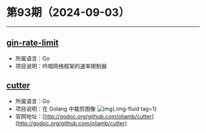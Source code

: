 # 第93期（2024-09-03）

---
## [gin-rate-limit](https://github.com/JGLTechnologies/gin-rate-limit)
- 所属语言：Go
- 项目说明：吟唱网络框架的速率限制器

## [cutter](https://github.com/oliamb/cutter)
- 所属语言：Go
- 项目说明：在 Golang 中裁剪图像
![img](https://mirror.ghproxy.com/https://raw.githubusercontent.com/xiaoxuan6/weekly/main/docs/static/images/2024-09-03/1725337737.png){.img-fluid tag=1}
- 官网地址：[http://godoc.org/github.com/oliamb/cutter](http://godoc.org/github.com/oliamb/cutter)
